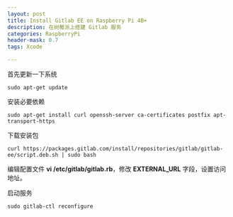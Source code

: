 ```yaml
---
layout: post
title: Install Gitlab EE on Raspberry Pi 4B+
description: 在树莓派上搭建 Gitlab 服务
categories: RaspberryPi
header-mask: 0.7
tags: Xcode

---
```


首先更新一下系统
```
sudo apt-get update 
```

安装必要依赖
```
sudo apt-get install curl openssh-server ca-certificates postfix apt-transport-https
```

下载安装包
```
curl https://packages.gitlab.com/install/repositories/gitlab/gitlab-ee/script.deb.sh | sudo bash 
```

编辑配置文件 **vi /etc/gitlab/gitlab.rb**，修改 **EXTERNAL_URL** 字段，设置访问地址。

启动服务
```
sudo gitlab-ctl reconfigure
```

